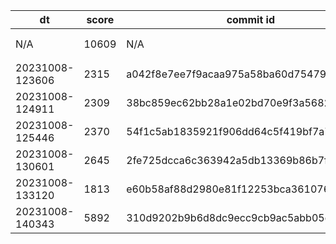 |dt|score|commit id|change log|
|--|--|--|--|
|N/A|10609|N/A|予選突破ライン (「俺達の戦いはこれまでだ」) https://isucon.net/archives/56021246.html|
|20231008-123606|2315|a042f8e7ee7f9acaa975a58ba60d75479f4d2d66|initial score|
|20231008-124911|2309|38bc859ec62bb28a1e02bd70e9f3a5682e23f6bf|initial score|
|20231008-125446|2370|54f1c5ab1835921f906dd64c5f419bf7a776c495|initial score|
|20231008-130601|2645|2fe725dcca6c363942a5db13369b86b7f0ddf049|initial score|
|20231008-133120|1813|e60b58af88d2980e81f12253bca361076b4f65c6|alp pattern|
|20231008-140343|5892|310d9202b9b6d8dc9ecc9cb9ac5abb05e507c003|mysql server3|
